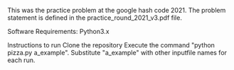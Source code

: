 This was the practice problem at the google hash code 2021.
The problem statement is defined in the practice_round_2021_v3.pdf file.

Software Requirements:
Python3.x

Instructions to run
Clone the repository
Execute the command "python pizza.py a_example". Substitute "a_example" with other inputfile names for each run.
